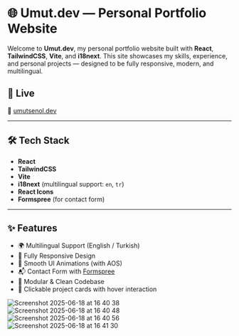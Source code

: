 # 🌐 Umut.dev — Personal Portfolio Website

Welcome to **Umut.dev**, my personal portfolio website built with **React**, **TailwindCSS**, **Vite**, and **i18next**. This site showcases my skills, experience, and personal projects — designed to be fully responsive, modern, and multilingual.

## 🚀 Live

🔗 [umutsenol.dev](https://umutdev.com) 

---

## 🛠️ Tech Stack

- **React**
- **TailwindCSS**
- **Vite**
- **i18next** (multilingual support: `en`, `tr`)
- **React Icons**
- **Formspree** (for contact form)

---

## ✨ Features

- 🌍 Multilingual Support (English / Turkish)
- 📱 Fully Responsive Design
- 🎨 Smooth UI Animations (with AOS)
- 📬 Contact Form with [Formspree](https://formspree.io/)
- 🧠 Modular & Clean Codebase
- 🔗 Clickable project cards with hover interaction

![Screenshot 2025-06-18 at 16 40 38](https://github.com/user-attachments/assets/7e410658-b2fa-44af-a42f-b1b910d110e8)
![Screenshot 2025-06-18 at 16 40 48](https://github.com/user-attachments/assets/2b692027-2485-4a22-83cf-f90dad2a60d0)
![Screenshot 2025-06-18 at 16 40 56](https://github.com/user-attachments/assets/b6c722b3-6e88-49d0-b334-705af3916e0d)
![Screenshot 2025-06-18 at 16 41 30](https://github.com/user-attachments/assets/de3ce7d3-bdad-4265-9e33-cd0613884d70)

